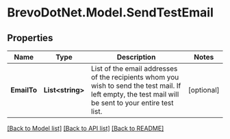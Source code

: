 # BrevoDotNet.Model.SendTestEmail

## Properties

Name | Type | Description | Notes
------------ | ------------- | ------------- | -------------
**EmailTo** | **List&lt;string&gt;** | List of the email addresses of the recipients whom you wish to send the test mail. If left empty, the test mail will be sent to your entire test list. | [optional] 

[[Back to Model list]](../../README.md#documentation-for-models) [[Back to API list]](../../README.md#documentation-for-api-endpoints) [[Back to README]](../../README.md)


